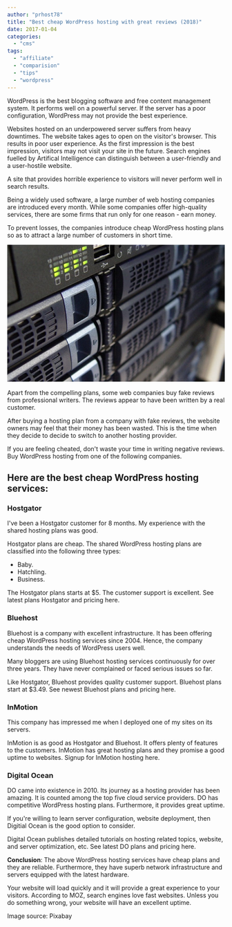 ```yaml
---
author: "prhost78"
title: "Best cheap WordPress hosting with great reviews (2018)"
date: 2017-01-04
categories: 
  - "cms"
tags: 
  - "affiliate"
  - "comparision"
  - "tips"
  - "wordpress"
---
```


WordPress is the best blogging software and free content management system. It performs well on a powerful server. If the server has a poor configuration, WordPress may not provide the best experience.

Websites hosted on an underpowered server suffers from heavy downtimes. The website takes ages to open on the visitor's browser. This results in poor user experience. As the first impression is the best impression, visitors may not visit your site in the future. Search engines fuelled by Artifical Intelligence can distinguish between a user-friendly and a user-hostile website.

A site that provides horrible experience to visitors will never perform well in search results.

Being a widely used software, a large number of web hosting companies are introduced every month. While some companies offer high-quality services, there are some firms that run only for one reason - earn money.

To prevent losses, the companies introduce cheap WordPress hosting plans so as to attract a large number of customers in short time.

![cheap wordpress hosting comparison review 2017](images/cheap-wordpress-hosting.jpg)

Apart from the compelling plans, some web companies buy fake reviews from professional writers. The reviews appear to have been written by a real customer.

After buying a hosting plan from a company with fake reviews, the website owners may feel that their money has been wasted. This is the time when they decide to decide to switch to another hosting provider.

If you are feeling cheated, don't waste your time in writing negative reviews. Buy WordPress hosting from one of the following companies.

## Here are the best cheap WordPress hosting services:

### Hostgator

I've been a Hostgator customer for 8 months. My experience with the shared hosting plans was good.

Hostgator plans are cheap. The shared WordPress hosting plans are classified into the following three types:

- Baby.
- Hatchling.
- Business.

The Hostgator plans starts at $5. The customer support is excellent. See latest plans Hostgator and pricing here.

### Bluehost

Bluehost is a company with excellent infrastructure. It has been offering cheap WordPress hosting services since 2004. Hence, the company understands the needs of WordPress users well.

Many bloggers are using Bluehost hosting services continuously for over three years. They have never complained or faced serious issues so far.

Like Hostgator, Bluehost provides quality customer support. Bluehost plans start at $3.49. See newest Bluehost plans and pricing here.

### InMotion

This company has impressed me when I deployed one of my sites on its servers.

InMotion is as good as Hostgator and Bluehost. It offers plenty of features to the customers. InMotion has great hosting plans and they promise a good uptime to websites. Signup for InMotion hosting here.

### Digital Ocean

DO came into existence in 2010. Its journey as a hosting provider has been amazing. It is counted among the top five cloud service providers. DO has competitive WordPress hosting plans. Furthermore, it provides great uptime.

If you're willing to learn server configuration, website deployment, then Digitial Ocean is the good option to consider.

Digital Ocean publishes detailed tutorials on hosting related topics, website, and server optimization, etc. See latest DO plans and pricing here.

**Conclusion**: The above WordPress hosting services have cheap plans and they are reliable. Furthermore, they have superb network infrastructure and servers equipped with the latest hardware.

Your website will load quickly and it will provide a great experience to your visitors. According to MOZ, search engines love fast websites. Unless you do something wrong, your website will have an excellent uptime.

Image source: Pixabay
